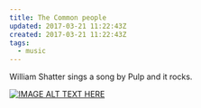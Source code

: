 ```yaml
---
title: The Common people
updated: 2017-03-21 11:22:43Z
created: 2017-03-21 11:22:43Z
tags:
  - music
---
```


William Shatter sings a song by Pulp and it rocks.

[![IMAGE ALT TEXT HERE](https://img.youtube.com/vi/ainyK6fXku0/0.jpg)](https://www.youtube.com/watch?v=ainyK6fXku0)


